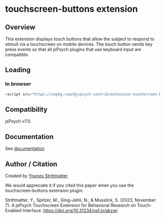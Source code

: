 # touchscreen-buttons extension

## Overview

This extension displays touch buttons that allow the subject to respond to stimuli via a touchscreen on mobile devices. The touch button sends key press events so that all jsPsych plugins that use keyboard input are compatible.


## Loading

### In browser

```js
<script src="https://unpkg.com/@jspsych-contrib/extension-touchscreen-buttons@2.0.0">
```

## Compatibility

jsPsych v7.0.

## Documentation

See [documentation](docs/jspsych-touchscreen-buttons.md)

## Author / Citation

Created by [Younes Strittmatter](https://github.com/younesStrittmatter).

We would appreciate it if you cited this paper when you use the touchscreen-buttons extension plugin.

Strittmatter, Y., Spitzer, M., Ging-Jehli, N., & Musslick, S. (2023, November 7). A jsPsych Touchscreen Extension for Behavioral Research on Touch-Enabled Interface. https://doi.org/10.31234/osf.io/akzwj

